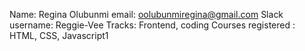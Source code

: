 Name: Regina Olubunmi
email: oolubunmiregina@gmail.com
Slack username: Reggie-Vee
Tracks: Frontend, coding
Courses registered : HTML, CSS, Javascript1
